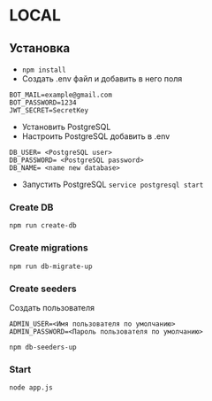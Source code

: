 # LOCAL

## Установка

* `npm install`
* Создать .env файл и добавить в него поля
```
BOT_MAIL=example@gmail.com 
BOT_PASSWORD=1234
JWT_SECRET=SecretKey
```
* Установить PostgreSQL
* Настроить PostgreSQL добавить в .env
```
DB_USER= <PostgreSQL user>
DB_PASSWORD= <PostgreSQL password>
DB_NAME= <name new database>
```

* Запустить PostgreSQL `service postgresql start`

### Create DB

`npm run create-db`

### Create migrations

`npm run db-migrate-up`

### Create seeders

Создать пользователя
```
ADMIN_USER=<Имя пользователя по умолчанию>
ADMIN_PASSWORD=<Пароль пользователя по умолчанию>
```
`npm db-seeders-up`

### Start

`node app.js`

